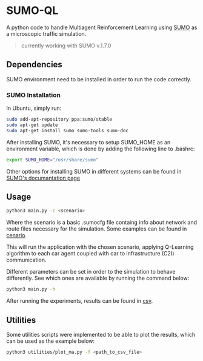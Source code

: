 # SUMO-QL

A python code to handle Multiagent Reinforcement Learning using [SUMO](https://github.com/eclipse/sumo) as a microscopic 
traffic simulation. 

> currently working with SUMO v.1.7.0

## Dependencies
SUMO environment need to be installed in order to run the code correctly.

### SUMO Installation

In Ubuntu, simply run:

```bash
sudo add-apt-repository ppa:sumo/stable
sudo apt-get update
sudo apt-get install sumo sumo-tools sumo-doc 
```

After installing SUMO, it's necessary to setup SUMO_HOME as an environment variable, which is done by adding the
following line to .bashrc:

```bash
export SUMO_HOME="/usr/share/sumo"
```

Other options for installing SUMO in different systems can be found in [SUMO's documantation page](https://sumo.dlr.de/docs)

## Usage

```bash
python3 main.py -c <scenario>
```

Where the scenario is a basic .sumocfg file containg info about network and route files necessary for the simulation. Some
examples can be found in [cenario](https://github.com/guidytz/SUMO-QL/tree/master/cenario).

This will run the application with the chosen scenario, applying Q-Learning algorithm to each car agent coupled with car
to infrastructure (C2I) communication.

Different parameters can be set in order to the simulation to behave differently. See which ones are available by running 
the command below:

```bash
python3 main.py -h
```

After running the experiments, results can be found in [csv](https://github.com/guidytz/SUMO-QL/tree/master/csv).

## Utilities

Some utilities scripts were implemented to be able to plot the results, which can be used as the example below:

```bash
python3 utilities/plot_ma.py -f <path_to_csv_file>
```
